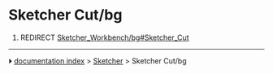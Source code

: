 # Sketcher Cut/bg
1.  REDIRECT [Sketcher_Workbench/bg#Sketcher_Cut](Sketcher_Workbench/bg#Sketcher_Cut.md)



---
⏵ [documentation index](../README.md) > [Sketcher](Sketcher_Workbench.md) > Sketcher Cut/bg
